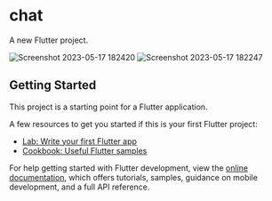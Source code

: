 # chat

A new Flutter project.

![Screenshot 2023-05-17 182420](https://github.com/KarimNour0/Medical_App/assets/133063362/23c57c6b-a02f-4a79-bf2c-e6659ea8baee) 
![Screenshot 2023-05-17 182247](https://github.com/KarimNour0/Medical_App/assets/133063362/53531b2f-9cb3-41aa-8ec4-76d96a76e80c)

## Getting Started

This project is a starting point for a Flutter application.

A few resources to get you started if this is your first Flutter project:

- [Lab: Write your first Flutter app](https://docs.flutter.dev/get-started/codelab)
- [Cookbook: Useful Flutter samples](https://docs.flutter.dev/cookbook)

For help getting started with Flutter development, view the
[online documentation](https://docs.flutter.dev/), which offers tutorials,
samples, guidance on mobile development, and a full API reference.
